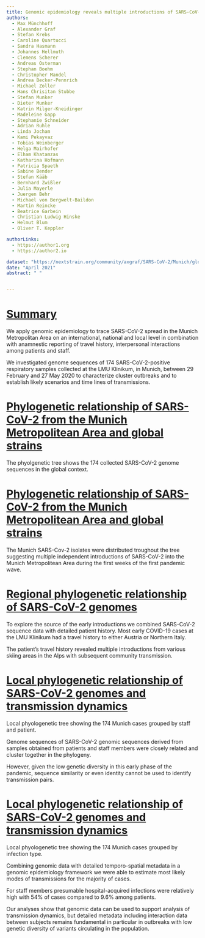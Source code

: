 ```yaml
---
title: Genomic epidemiology reveals multiple introductions of SARS-CoV-2 followed by community and nosocomial spread, Germany, February to May 2020.
authors:
  - Max Münchhoff
  - Alexander Graf
  - Stefan Krebs
  - Caroline Quartucci
  - Sandra Hasmann
  - Johannes Hellmuth
  - Clemens Scherer
  - Andreas Osterman
  - Stephan Boehm
  - Christopher Mandel
  - Andrea Becker-Pennrich
  - Michael Zoller
  - Hans Chrisitan Stubbe
  - Stefan Munker
  - Dieter Munker
  - Katrin Milger-Kneidinger
  - Madeleine Gapp
  - Stephanie Schneider
  - Adrian Ruhle
  - Linda Jocham
  - Kami Pekayvaz
  - Tobias Weinberger
  - Helga Mairhofer
  - Elham Khatamzas
  - Katharina Hofmann
  - Patricia Spaeth
  - Sabine Bender
  - Stefan Kääb
  - Bernhard Zwißler
  - Julia Mayerle
  - Juergen Behr
  - Michael von Bergwelt-Baildon
  - Martin Reincke
  - Beatrice Garbein
  - Christian Ludwig Hinske
  - Helmut Blum
  - Oliver T. Keppler

authorLinks:
  - https://author1.org
  - https://author2.io

dataset: "https://nextstrain.org/community/axgraf/SARS-CoV-2/Munich/global?c=region&d=tree,entropy&p=full" # must be accessible to the auspice server running the narrative
date: "April 2021"
abstract: " "


---
```


<!-- ############ SLIDE BREAK ############# -->
<!-- SLIDE 1 -->
# [Summary](https://nextstrain.org/community/axgraf/SARS-CoV-2/Munich/global?c=region&d=tree,entropy&p=full)

<!-- This is the left-side text -->

We apply genomic epidemiology to trace SARS-CoV-2 spread in the Munich Metropolitan Area on an international, national and local level in combination with anamnestic reporting of travel history, interpersonal interactions among patients and staff. 

We investigated genome sequences of 174 SARS-CoV-2-positive respiratory samples collected at the LMU Klinikum, in Munich, between 29 February and 27 May 2020 to characterize cluster outbreaks and to establish likely scenarios and time lines of transmissions.


<!-- ############ SLIDE BREAK ############# -->
<!-- SLIDE 2 -->
<!--  Each slide MUST start with a link to a specific view of the dataset (must match the `dataset` specified above) -->
# [Phylogenetic relationship of SARS-CoV-2 from the Munich Metropolitean Area and global strains ](https://nextstrain.org/community/axgraf/SARS-CoV-2/Munich/global?c=region&d=tree,entropy&p=full)

<!-- This is left-side text -->

The phyolgenetic tree shows the 174 collected SARS-CoV-2 genome sequences in the global context.

<!-- There is NO right-side text on this slide -->

<!-- ############ SLIDE BREAK ############# -->
<!-- SLIDE 3 -->
<!--  Each slide MUST start with a link to a specific view of the dataset (must match the `dataset` specified above) -->
# [Phylogenetic relationship of SARS-CoV-2 from the Munich Metropolitean Area and global strains ](https://nextstrain.org/community/axgraf/SARS-CoV-2/Munich/global?c=region&d=tree,entropy&p=full&f_region=Munich)

The Munich SARS-Cov-2 isolates were distributed troughout the tree suggesting multiple independent introductions of SARS-CoV-2 into the Munich Metropolitean Area during the first weeks of the first pandemic wave.


<!-- There is NO right-side text on this slide -->


<!-- ############ SLIDE BREAK ############# -->
<!-- SLIDE 4 -->
<!--  Each slide MUST start with a link to a specific view of the dataset (must match the `dataset` specified above) -->
# [Regional phylogenetic relationship of SARS-CoV-2 genomes ](https://nextstrain.org/community/axgraf/SARS-CoV-2/Munich/regional?c=country&d=tree,entropy&p=full)

<!-- This is left-side text -->

To explore the source of the early introductions we combined SARS-CoV-2 sequence data with detailed patient history.
Most early COVID-19 cases at the LMU Klinikum had a travel history to either Austria or Northern Italy.

The patient’s travel history revealed multiple introductions from various skiing areas in the Alps with subsequent community transmission.


<!-- There is NO right-side text on this slide -->


<!-- ############ SLIDE BREAK ############# -->
<!-- SLIDE 5 -->
<!--  Each slide MUST start with a link to a specific view of the dataset (must match the `dataset` specified above) -->
# [Local phylogenetic relationship of SARS-CoV-2 genomes and transmission dynamics](https://nextstrain.org/community/axgraf/SARS-CoV-2/Munich/local?c=status&d=tree,entropy&p=full)

<!-- This is left-side text -->
Local phyologenetic tree showing the 174 Munich cases grouped by staff and patient.

Genome sequences of SARS-CoV-2 genomic sequences derived from samples obtained from patients and staff members were closely related and cluster together in the phylogeny. 

However, given the low genetic diversity in this early phase of the pandemic, sequence similarity or even identity cannot be used to identify transmission pairs.

<!-- There is NO right-side text on this slide -->


<!-- ############ SLIDE BREAK ############# -->
<!-- SLIDE 6 -->
<!--  Each slide MUST start with a link to a specific view of the dataset (must match the `dataset` specified above) -->
# [Local phylogenetic relationship of SARS-CoV-2 genomes and transmission dynamics](https://nextstrain.org/community/axgraf/SARS-CoV-2/Munich/local?c=covid19_infection_type&d=tree,entropy&p=full)

<!-- This is left-side text -->
Local phyologenetic tree showing the 174 Munich cases grouped by infection type.

Combining genomic data with detailed temporo-spatial metadata in a genomic epidemiology framework we were able to estimate most likely modes of transmissions for the majority of cases. 

For staff members presumable hospital-acquired infections were relatively high with 54% of cases compared to 9.6% among patients. 

Our analyses show that genomic data can be used to support analysis of  transmission dynamics, but detailed metadata including interaction data between subjects remains fundamental in particular in outbreaks with low genetic diversity of variants circulating in the population.


<!-- There is NO right-side text on this slide -->

